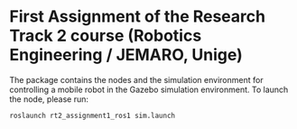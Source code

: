 # First Assignment of the Research Track 2 course (Robotics Engineering / JEMARO, Unige)

The package contains the nodes and the simulation environment for controlling a mobile robot in the Gazebo simulation environment.
To launch the node, please run:
```
roslaunch rt2_assignment1_ros1 sim.launch
```

